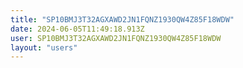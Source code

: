 ```yaml
---
title: "SP10BMJ3T32AGXAWD2JN1FQNZ1930QW4Z85F18WDW"
date: 2024-06-05T11:49:18.913Z
user: SP10BMJ3T32AGXAWD2JN1FQNZ1930QW4Z85F18WDW
layout: "users"
---
```

    